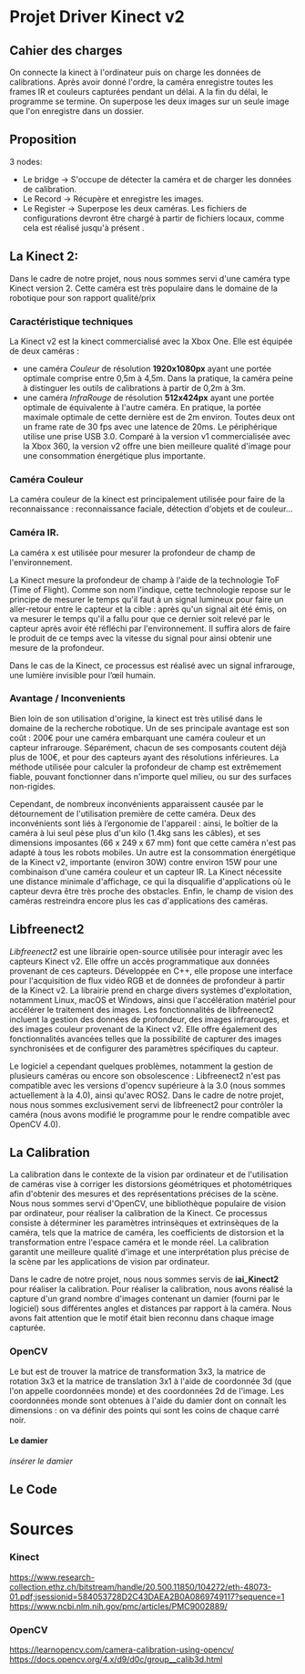 # Projet Driver Kinect v2



## Cahier des charges
On connecte la kinect à l'ordinateur puis on charge les données de calibrations.
Après avoir donné l'ordre, la caméra enregistre toutes les frames IR et couleurs capturées pendant un délai. A la fin du délai, le programme se termine.
On superpose les deux images sur un seule image que l'on enregistre dans un dossier.

## Proposition
3 nodes:
- Le bridge -> S'occupe de détecter la caméra et de charger les données de calibration.
- Le Record -> Récupère et enregistre les images.
- Le Register -> Superpose les deux caméras.
Les fichiers de configurations devront être chargé à partir de fichiers locaux, comme cela est réalisé jusqu'à présent .



## La Kinect 2:
Dans le cadre de notre projet, nous nous sommes servi d'une caméra type Kinect version 2. Cette caméra est très populaire dans le domaine de la robotique pour son rapport qualité/prix


### Caractéristique techniques
La Kinect v2 est la kinect commercialisé avec la Xbox One. Elle est équipée de deux caméras :
- une caméra *Couleur* de résolution **1920x1080px** ayant une portée optimale comprise entre 0,5m à 4,5m. Dans la pratique, la caméra peine à distinguer les outils de calibrations à partir de 0,2m à 3m.
- une caméra *InfraRouge* de résolution **512x424px** ayant une portée optimale de équivalente à l'autre caméra. En pratique, la portée maximale optimale de cette dernière est de 2m environ.
Toutes deux ont un frame rate de 30 fps avec une latence de 20ms.
Le périphérique utilise une prise USB 3.0.
Comparé à la version v1 commercialisée avec la Xbox 360, la version v2 offre une bien meilleure qualité d'image pour une consommation énergétique plus importante.


### Caméra Couleur
La caméra couleur de la kinect est principalement utilisée pour faire de la reconnaissance : reconnaissance faciale, détection d'objets et de couleur...


### Caméra IR.
La caméra x est utilisée pour mesurer la profondeur de champ de l'environnement.

La Kinect mesure la profondeur de champ à l'aide de la technologie ToF (Time of Flight). Comme son nom l'indique, cette technologie repose sur le principe de mesurer le temps qu'il faut à un signal lumineux pour faire un aller-retour entre le capteur et la cible : après qu'un signal ait été émis, on va mesurer le temps qu'il a fallu pour que ce dernier soit relevé par le capteur après avoir été réfléchi par l'environnement. Il suffira alors de faire le produit de ce temps avec la vitesse du signal pour ainsi obtenir une mesure de la profondeur.

Dans le cas de la Kinect, ce processus est réalisé avec un signal infrarouge, une lumière invisible pour l’œil humain.


### Avantage / Inconvenients
Bien loin de son utilisation d'origine, la kinect est très utilisé dans le domaine de la recherche robotique.
Un de ses principale avantage est son coût : 200€ pour une caméra embarquant une caméra couleur et un capteur infrarouge. Séparément, chacun de ses composants coutent déjà plus de 100€, et pour des capteurs ayant des résolutions inférieures.
La méthode utilisée pour calculer la profondeur de champ est extrêmement fiable, pouvant fonctionner dans n'importe quel milieu, ou sur des surfaces non-rigides. 

Cependant, de nombreux inconvénients apparaissent causée par le détournement de l'utilisation première de cette caméra. Deux des inconvénients sont liés à l’ergonomie de l'appareil : ainsi, le boîtier de la caméra à lui seul pèse plus d'un kilo (1.4kg sans les câbles), et ses dimensions imposantes (66 x 249 x 67 mm) font que cette caméra n'est pas adapté à tous les robots mobiles. Un autre est la consommation énergétique de la Kinect v2, importante (environ 30W) contre environ 15W pour une combinaison d'une caméra couleur et un capteur IR.
La Kinect nécessite une distance minimale d'affichage, ce qui la disqualifie d'applications où le capteur devra être très proche des obstacles. Enfin, le champ de vision des caméras restreindra encore plus les cas d'applications des caméras.


## Libfreenect2
*Libfreenect2* est une librairie open-source utilisée pour interagir avec les capteurs Kinect v2. Elle offre un accès programmatique aux données provenant de ces capteurs. Développée en C++, elle propose une interface pour l'acquisition de flux vidéo RGB et de données de profondeur à partir de la Kinect v2. La librairie prend en charge divers systèmes d'exploitation, notamment Linux, macOS et Windows, ainsi que l'accélération matériel pour accélérer le traitement des images.
Les fonctionnalités de libfreenect2 incluent la gestion des données de profondeur, des images infrarouges, et des images couleur provenant de la Kinect v2. Elle offre également des fonctionnalités avancées telles que la possibilité de capturer des images synchronisées et de configurer des paramètres spécifiques du capteur.

Le logiciel a cependant quelques problèmes, notamment la gestion de plusieurs caméras ou encore son obsolescence : Libfreenect2 n'est pas compatible avec les versions d'opencv supérieure à la 3.0 (nous sommes actuellement à la 4.0), ainsi qu'avec ROS2.
Dans le cadre de notre projet, nous nous sommes exclusivement servi de libfreenect2 pour contrôler la caméra (nous avons modifié le programme pour le rendre compatible avec OpenCV 4.0).




## La Calibration
La calibration dans le contexte de la vision par ordinateur et de l'utilisation de caméras vise à corriger les distorsions géométriques et photométriques afin d'obtenir des mesures et des représentations précises de la scène. Nous nous sommes servi d'OpenCV, une bibliothèque populaire de vision par ordinateur, pour réaliser la calibration de la Kinect.
Ce processus consiste à déterminer les paramètres intrinsèques et extrinsèques de la caméra, tels que la matrice de caméra, les coefficients de distorsion et la transformation entre l'espace caméra et le monde réel. La calibration garantit une meilleure qualité d'image et une interprétation plus précise de la scène par les applications de vision par ordinateur.

Dans le cadre de notre projet, nous nous sommes servis de **iai_Kinect2** pour réaliser la calibration.
Pour réaliser la calibration, nous avons réalisé la capture d'un grand nombre d'images contenant un damier (fourni par le logiciel) sous différentes angles et distances par rapport à la caméra. Nous avons fait attention que le motif était bien reconnu dans chaque image capturée.


### OpenCV
Le but est de trouver la matrice de transformation 3x3, la matrice de rotation 3x3 et la matrice de translation 3x1 à l'aide de coordonnée 3d (que l'on appelle coordonnées monde) et des coordonnées 2d de l'image.
Les coordonnées monde sont obtenues à l'aide du damier dont on connaît les dimensions : on va définir des points qui sont les coins de chaque carré noir.

#### Le damier
*insérer le damier*


## Le Code



# Sources
### Kinect
https://www.research-collection.ethz.ch/bitstream/handle/20.500.11850/104272/eth-48073-01.pdf;jsessionid=584053728D2C43DAEA2B0A0869749117?sequence=1
https://www.ncbi.nlm.nih.gov/pmc/articles/PMC9002889/

### OpenCV
https://learnopencv.com/camera-calibration-using-opencv/
https://docs.opencv.org/4.x/d9/d0c/group__calib3d.html